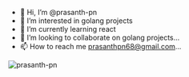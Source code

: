 - 👋 Hi, I’m @prasanth-pn
- 👀 I’m interested in golang projects
- 🌱 I’m currently learning react
- 💞️ I’m looking to collaborate on  golang projects...
- 📫 How to reach me prasanthpn68@gmail.com...
<p align="left"> <img src="https://komarev.com/ghpvc/?username=prasanth-pn&label=Profile%20views&color=0e75b6&style=flat" alt="prasanth-pn" /> </p>
<!---
prasanth-pn/prasanth-pn is a ✨ special ✨ repository because its `README.md` (this file) appears on your GitHub profile.
You can click the Preview link to take a look at your changes.
--->
